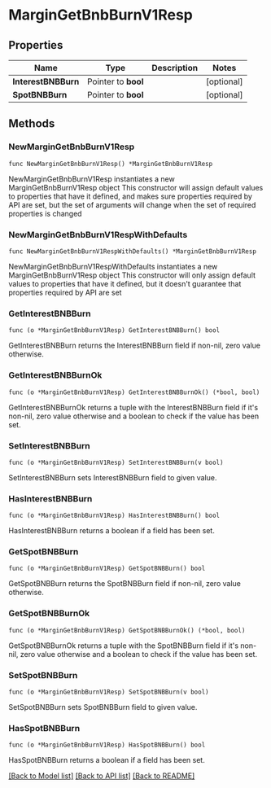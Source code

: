 # MarginGetBnbBurnV1Resp

## Properties

Name | Type | Description | Notes
------------ | ------------- | ------------- | -------------
**InterestBNBBurn** | Pointer to **bool** |  | [optional] 
**SpotBNBBurn** | Pointer to **bool** |  | [optional] 

## Methods

### NewMarginGetBnbBurnV1Resp

`func NewMarginGetBnbBurnV1Resp() *MarginGetBnbBurnV1Resp`

NewMarginGetBnbBurnV1Resp instantiates a new MarginGetBnbBurnV1Resp object
This constructor will assign default values to properties that have it defined,
and makes sure properties required by API are set, but the set of arguments
will change when the set of required properties is changed

### NewMarginGetBnbBurnV1RespWithDefaults

`func NewMarginGetBnbBurnV1RespWithDefaults() *MarginGetBnbBurnV1Resp`

NewMarginGetBnbBurnV1RespWithDefaults instantiates a new MarginGetBnbBurnV1Resp object
This constructor will only assign default values to properties that have it defined,
but it doesn't guarantee that properties required by API are set

### GetInterestBNBBurn

`func (o *MarginGetBnbBurnV1Resp) GetInterestBNBBurn() bool`

GetInterestBNBBurn returns the InterestBNBBurn field if non-nil, zero value otherwise.

### GetInterestBNBBurnOk

`func (o *MarginGetBnbBurnV1Resp) GetInterestBNBBurnOk() (*bool, bool)`

GetInterestBNBBurnOk returns a tuple with the InterestBNBBurn field if it's non-nil, zero value otherwise
and a boolean to check if the value has been set.

### SetInterestBNBBurn

`func (o *MarginGetBnbBurnV1Resp) SetInterestBNBBurn(v bool)`

SetInterestBNBBurn sets InterestBNBBurn field to given value.

### HasInterestBNBBurn

`func (o *MarginGetBnbBurnV1Resp) HasInterestBNBBurn() bool`

HasInterestBNBBurn returns a boolean if a field has been set.

### GetSpotBNBBurn

`func (o *MarginGetBnbBurnV1Resp) GetSpotBNBBurn() bool`

GetSpotBNBBurn returns the SpotBNBBurn field if non-nil, zero value otherwise.

### GetSpotBNBBurnOk

`func (o *MarginGetBnbBurnV1Resp) GetSpotBNBBurnOk() (*bool, bool)`

GetSpotBNBBurnOk returns a tuple with the SpotBNBBurn field if it's non-nil, zero value otherwise
and a boolean to check if the value has been set.

### SetSpotBNBBurn

`func (o *MarginGetBnbBurnV1Resp) SetSpotBNBBurn(v bool)`

SetSpotBNBBurn sets SpotBNBBurn field to given value.

### HasSpotBNBBurn

`func (o *MarginGetBnbBurnV1Resp) HasSpotBNBBurn() bool`

HasSpotBNBBurn returns a boolean if a field has been set.


[[Back to Model list]](../README.md#documentation-for-models) [[Back to API list]](../README.md#documentation-for-api-endpoints) [[Back to README]](../README.md)


